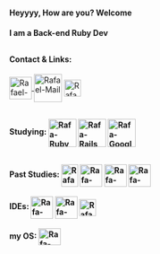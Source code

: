 #### Heyyyy, How are you? Welcome
#### I am a Back-end Ruby Dev

##
 
#### Contact & Links:
 <a href="https://linkedin.com/in/rafaelopi" target="_blank">
   <img align="center" alt="Rafael-Linkedin" | Linkedin" width="40px" src="https://cdn.jsdelivr.net/gh/devicons/devicon/icons/linkedin/linkedin-original.svg" />
</a>
<a href = "mailto:rafael.o.peres@outlook.com">
 <img align="center" alt="Rafael-Mail"| Mail" width="50px" src="https://th.bing.com/th/id/R.bb18bdbbef437b2d50518db5a8292c94?rik=cOvK7ERpnbu3Tw&riu=http%3a%2f%2fpluspng.com%2fimg-png%2femail-icon-png-download-icons-logos-emojis-email-icons-2400.png&ehk=VQKlzNVcrMc2tLSKYacLzJ9XD4bCkYGXtMrARdqSBKQ%3d&risl=&pid=ImgRaw&r=0"></a>
</a>
<a href="https://lintr.ee/rafaelopi" target="_blank">
   <img align="center" alt="Rafael-Linktree" | Linktree" width="30px" src="https://uxwing.com/wp-content/themes/uxwing/download/brands-and-social-media/linktree-logo-icon.png"></a>
</a>

##

 
 <b> Studying:
 <img align="center" alt="Rafa-Ruby" height="50" width="50" src="https://cdn.jsdelivr.net/gh/devicons/devicon/icons/ruby/ruby-original.svg" />
<img align="center" alt="Rafa-Rails" height="50" width="50" src="https://cdn.jsdelivr.net/gh/devicons/devicon/icons/rails/rails-original-wordmark.svg" />
<img align="center" alt="Rafa-Google" height="50" width="50" src="https://cdn.jsdelivr.net/gh/devicons/devicon/icons/googlecloud/googlecloud-original.svg" />
 
</div>
 
  
<div style="display: inline_block"><br>
  <b> Past Studies:
  <img align="center" alt="Rafa-Fortran" height="40" width="30" src="https://upload.wikimedia.org/wikipedia/commons/b/b8/Fortran_logo.svg" />
  <img align="center" alt="Rafa-HTML" height="40" widht="30" src="https://cdn.jsdelivr.net/gh/devicons/devicon/icons/html5/html5-original-wordmark.svg" />
  <img align="center" alt="Rafa-CSS" height="40" width="40" src="https://cdn.jsdelivr.net/gh/devicons/devicon/icons/css3/css3-original-wordmark.svg" />
  <img align="center" alt="Rafa-Mdown" height="40" width="40" src="https://cdn.jsdelivr.net/gh/devicons/devicon/icons/markdown/markdown-original.svg" />
    </div>
  
  
<div style="display: inline_block"><br>
<b>IDEs:
  <img align="center" alt="Rafa-Code" height="40" width="40" src="https://cdn.jsdelivr.net/gh/devicons/devicon/icons/vscode/vscode-original.svg" />
   <img align="center" alt="Rafa-Mine" height="40" width="40" src="https://icons.iconarchive.com/icons/papirus-team/papirus-apps/512/rubymine-icon.png" />
  <img align="center" alt="Rafa-Vim" height="30" width="30" src="https://cdn.jsdelivr.net/gh/devicons/devicon/icons/vim/vim-original.svg" /> 
  </div>
  
  
  
  
  <div style="display: inline_block"><br>
  <b>my OS:<b>
  <img align="center" alt="Rafa-popOS!" height="30" width="40" src="https://upload.wikimedia.org/wikipedia/commons/thumb/c/c5/Pop_OS-Logo-nobg.svg/1599px-Pop_OS-Logo-nobg.svg.png" />        
  </div>
 
  
  


 
    

